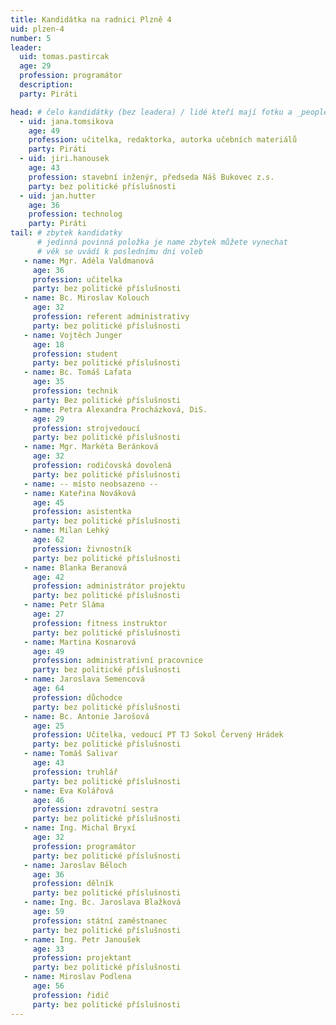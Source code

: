 ```yaml
---
title: Kandidátka na radnici Plzně 4
uid: plzen-4
number: 5
leader: 
  uid: tomas.pastircak
  age: 29
  profession: programátor
  description: 
  party: Piráti

head: # čelo kandidátky (bez leadera) / lidé kteří mají fotku a _people/jmeno.md
  - uid: jana.tomsikova
    age: 49
    profession: učitelka, redaktorka, autorka učebních materiálů
    party: Piráti
  - uid: jiri.hanousek
    age: 43
    profession: stavební inženýr, předseda Náš Bukovec z.s.
    party: bez politické příslušnosti
  - uid: jan.hutter
    age: 36
    profession: technolog
    party: Piráti
tail: # zbytek kandidatky
      # jedinná povinná položka je name zbytek můžete vynechat
      # věk se uvádí k poslednímu dni voleb
   - name: Mgr. Adéla Valdmanová
     age: 36
     profession: učitelka
     party: bez politické příslušnosti
   - name: Bc. Miroslav Kolouch
     age: 32
     profession: referent administrativy
     party: bez politické příslušnosti
   - name: Vojtěch Junger
     age: 18
     profession: student
     party: bez politické příslušnosti
   - name: Bc. Tomáš Lafata
     age: 35
     profession: technik
     party: Bez politické příslušnosti
   - name: Petra Alexandra Procházková, DiS.
     age: 29
     profession: strojvedoucí
     party: bez politické příslušnosti
   - name: Mgr. Markéta Beránková
     age: 32
     profession: rodičovská dovolená
     party: bez politické příslušnosti
   - name: -- místo neobsazeno --
   - name: Kateřina Nováková
     age: 45
     profession: asistentka
     party: bez politické příslušnosti
   - name: Milan Lehký
     age: 62
     profession: živnostník
     party: bez politické příslušnosti
   - name: Blanka Beranová
     age: 42
     profession: administrátor projektu
     party: bez politické příslušnosti
   - name: Petr Sláma
     age: 27
     profession: fitness instruktor
     party: bez politické příslušnosti
   - name: Martina Kosnarová
     age: 49
     profession: administrativní pracovnice
     party: bez politické příslušnosti
   - name: Jaroslava Semencová
     age: 64
     profession: důchodce
     party: bez politické příslušnosti
   - name: Bc. Antonie Jarošová
     age: 25
     profession: Učitelka, vedoucí PT TJ Sokol Červený Hrádek
     party: bez politické příslušnosti
   - name: Tomáš Salivar
     age: 43
     profession: truhlář
     party: bez politické příslušnosti
   - name: Eva Kolářová
     age: 46
     profession: zdravotní sestra
     party: bez politické příslušnosti
   - name: Ing. Michal Bryxí
     age: 32
     profession: programátor
     party: bez politické příslušnosti
   - name: Jaroslav Běloch
     age: 36
     profession: dělník
     party: bez politické příslušnosti
   - name: Ing. Bc. Jaroslava Blažková
     age: 59
     profession: státní zaměstnanec
     party: bez politické příslušnosti
   - name: Ing. Petr Janoušek
     age: 33
     profession: projektant
     party: bez politické příslušnosti
   - name: Miroslav Podlena
     age: 56
     profession: řidič
     party: bez politické příslušnosti
---
```

